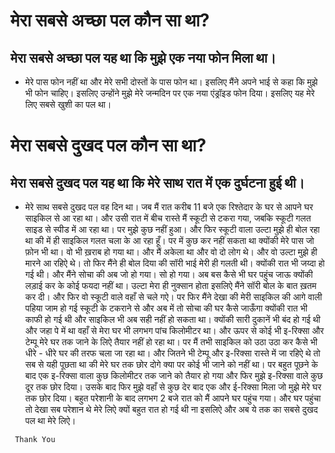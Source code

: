 # मेरा सबसे अच्छा पल कौन सा था?

## मेरा सबसे अच्छा पल यह था कि मुझे एक नया फोन मिला था। 
* मेरे पास फोन नहीं था और मेरे सभी दोस्तों के पास फोन था। इसलिए मैंने अपने भाई से कहा कि मुझे भी फोन चाहिए। इसलिए उन्होंने मुझे मेरे जन्मदिन पर एक नया एंड्रॉइड फोन दिया। इसलिए यह मेरे लिए सबसे खुशी का पल था।

# मेरा सबसे दुखद पल कौन सा था?

## मेरा सबसे दुखद पल यह था कि मेरे साथ रात में एक दुर्घटना हुई थी। 

* मेरे साथ सबसे दुखद पल वह दिन था। जब मैं रात करीब 11 बजे एक रिश्तेदार के घर से आपने घर साइकिल से आ रहा था। और उसी रात में बीच रास्ते मैं स्कूटी से टकरा गया, जबकि स्कूटी गलत साइड से स्पीड में आ रहा था। पर मुझे कुछ नहीं हुआ। और फिर स्कूटी वाला उल्टा मुझे ही बोल रहा था की में ही साइकिल गलत चला के आ रहा हूँ। पर में कुछ कर नहीं सकता था क्योंकी मेरे पास जो फ़ोन भी था। वो भी ख़राब हो गया था। और मैं अकेला था और वो दो लोग थे। और वो उल्टा मुझे ही मारने आ रहिऐ थे। तो फिर मैंने ही बोल दिया की सॉरी भाई मेरी ही गलती थी। क्योंकी रात भी जय्दा हो गई थी। और मैंने सोचा की अब जो हो गया। सो हो गया। अब बस कैसे भी घर पहुंच जाऊ क्योंकी लड़ाई कर के कोई फयदा नहीं था। उल्टा मेरा ही नुक्सान होता इसलिऐ मैंने सॉरी बोल के बात ख़तम कर दी। और फिर वो स्कूटी वाले वहाँ से चले गऐ। पर फिर मैंने देखा की मेरी साइकिल की आगे वाली पहिया जाम हो गई स्कूटी के टकराने से और अब में तो सोचा की घर कैसे जाऊँगा क्योंकी रात भी काफी हो गई थी और साइकिल भी अब सही नहीं हो सकता था। क्योंकी सारी दुकानें भी बंद हो गई थी और जहा पे में था वहाँ से मेरा घर भी लगभग पांच किलोमीटर था। और ऊपर से कोई भी इ-रिक्सा और टेम्पू मेरे घर तक जाने के लिऐ तैयार नहीं हो रहा था। पर मैं तभी साइकिल को उठा उठा कर कैसे भी  धीरे - धीरे घर की तरफ चला जा  रहा था। और जितने भी टेम्पू और इ-रिक्सा रास्ते में जा रहिऐ थे तो सब से यही पूछता था की मेरे घर तक छोर दोगे क्या पर कोई भी जाने को नहीं था। पर बहुत पूछने के बाद एक इ-रिक्सा वाला कुछ किलोमीटर तक जाने को तैयार हो गया और फिर मुझे इ-रिक्सा वाले कुछ दूर तक  छोर दिया। उसके बाद फिर मुझे वहाँ  से कुछ देर बाद एक और ई-रिक्सा मिला जो मुझे मेरे घर तक छोर दिया। बहुत परेशानी के बाद लगभग 2 बजे रात को मैं आपने घर पहुंच गया। और घर पहुंचा तो देखा सब परेशान थे मेरे लिऐ क्यों बहुत रात हो गई थी ना इसलिऐ और अब ये तक का सबसे दुखद पल था मेरे लिऐ।     

`  Thank You
`
